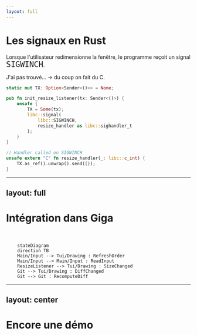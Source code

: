 ```yaml
---
layout: full
---
```


# Les signaux en Rust

Lorsque l'utilisateur redimensionne la fenêtre, le programme reçoit un signal
<kbd style="font-size: 1.5em">SIGWINCH</kbd>.

J'ai pas trouvé... → du coup on fait du C.


```rust {all|6-9|14-17|all}
static mut TX: Option<Sender<()>> = None;

pub fn init_resize_listener(tx: Sender<()>) {
    unsafe {
        TX = Some(tx);
        libc::signal(
            libc::SIGWINCH,
            resize_handler as libc::sighandler_t
        );
    }
}

// Handler called on SIGWINCH
unsafe extern "C" fn resize_handler(_: libc::c_int) {
    TX.as_ref().unwrap().send(());
}
```

---
layout: full
---

# Intégration dans Giga


<div style="
    width: 100%;
    margin-top: 10%;
    margin-left: 6%;
    ">

<Transform
    :scale=1.3
    >

```mermaid {themeVariables: {nodeBorder: '#885921'}}
stateDiagram
direction TB
Main/Input --> Tui/Drawing : RefreshOrder
Main/Input --> Main/Input : ReadInput
ResizeListener --> Tui/Drawing : SizeChanged
Git --> Tui/Drawing : DiffChanged
Git --> Git : RecomputeDiff
```

</Transform>

</div>

---
layout: center
---

# Encore une démo

